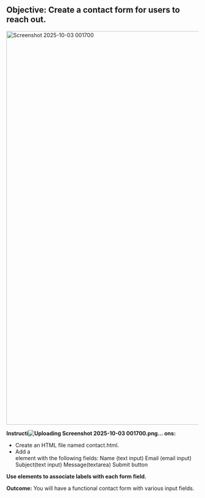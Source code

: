 ## Objective: Create a contact form for users to reach out.
<img width="1920" height="1032" alt="Screenshot 2025-10-03 001700" src="https://github.com/user-attachments/assets/8321d699-60c0-4606-99fb-ca37e5839f77" />

**Instructi![Uploading Screenshot 2025-10-03 001700.png…]()
ons:**

   - Create an HTML file named contact.html.
   - Add a <form> element with the following fields:
              Name (text input)
              Email (email input)
             Subject(text input)
             Message(textarea)
             Submit button

**Use <label> elements to associate labels with each form field.**

**Outcome:** You will have a functional contact form with various input fields.
